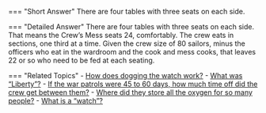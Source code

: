 
=== "Short Answer"
    There are four tables with three seats on each side.

=== "Detailed Answer"
    There are four tables with three seats on each side.  That means the Crew’s Mess seats 24, comfortably.  The crew eats in sections, one third at a time.  Given the crew size of 80 sailors, minus the officers who eat in the wardroom and the cook and mess cooks, that leaves 22 or so who need to be fed at each seating.

=== "Related Topics"
    - [How does dogging the watch work?](../FAQs/how-does-dogging-the-watch-work.md)
    - [What was “Liberty”?](../FAQs/what-was-liberty.md)
    - [If the war patrols were 45 to 60 days, how much time off did the crew get between them?](../FAQs/if-the-war-patrols-were-45-to-60-days-how-much-time-off-did-the-crew-get-between-them.md)
    - [Where did they store all the oxygen for so many people?](../FAQs/where-did-they-store-all-the-oxygen-for-so-many-people.md)
    - [What is a “watch”?](../FAQs/what-is-a-watch.md)
